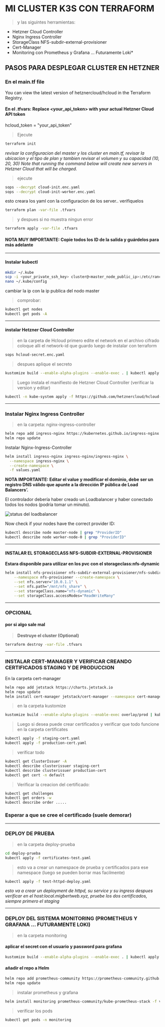 <!--toc:start-->

# MI CLUSTER K3S CON TERRAFORM

> y las siguintes herramientas:

* Hetzner Cloud Controller
* Nginx Ingress Controller
* StorageClass NFS-subdir-external-provisioner
* Cert-Manager
* Monitoring con Prometheus y Grafana ... Futuramente Loki*

## PASOS PARA DESPLEGAR CLUSTER EN HETZNER

### En el main.tf file

You can view the latest version of hetznercloud/hcloud in the Terraform Registry.

#### En el .tfvars: Replace <your_api_token> with your actual Hetzner Cloud API token

hcloud_token = \"your_api_token\"

>Ejecute

```bash
terraform init
```

*revisar la configuracion del master y los cluster en main.tf, revisar la ubicacion y el tipo de plan
y tambien revisar el volumen y su capacidad (10, 20, 30)
Note that running the command below will create new servers in Hetzner Cloud that will be charged.*

>ejecute

```bash
sops --decrypt cloud-init.enc.yaml
sops --decrypt cloud-init-worker.enc.yaml
```

esto creara los yaml con la configuracion de los server.. verifiquelos

```bash
terraform plan -var-file .tfvars
```

>y despues si no muestra ningun error

```bash
terraform apply -var-file .tfvars
```

#### NOTA MUY IMPORTANTE: Copie todos los ID de la salida y guárdelos para más adelante

***

#### Instalar kubectl

```bash
mkdir ~/.kube
scp -i <your_private_ssh_key> cluster@<master_node_public_ip>:/etc/rancher/k3s/k3s.yaml ~/.kube/config
nano ~/.kube/config
```

cambiar la ip con la ip publica del nodo master
>comprobar:

```bash
kubectl get nodes
kubectl get pods -A
```

***

#### instalar Hetzner Cloud Controller

>en la carpeta de Hcloud
> primero edite el network en el archivo cifrado coloque alli el network-id que guardo luego de instalar con terraform

```bash
sops hcloud-secret.enc.yaml
```

> despues aplique el secreto

```bash
kustomize build --enable-alpha-plugins --enable-exec . | kubectl apply -f -
```

> Luego instala el manifiesto de Hetzner Cloud Controller (verificar la version y editar)

```bash
kubectl -n kube-system apply -f https://github.com/hetznercloud/hcloud-cloud-controller-manager/releases/download/v1.23.0/ccm-networks.yaml
```

***

### Instalar Nginx Ingress Controller

>en la carpeta: nginx-ingress-controller

```bash
helm repo add ingress-nginx https://kubernetes.github.io/ingress-nginx
helm repo update
```

Instalar Nginx-Ingress-Controller

```bash
helm install ingress-nginx ingress-nginx/ingress-nginx \
  --namespace ingress-nginx \
  --create-namespace \
  -f values.yaml
```

**NOTA IMPORTANTE: Editar el value y modificar el dominio, debe ser un registro DNS válido que apunte a la dirección IP pública de Load Balancers’.**

El controlador debería haber creado un Loadbalancer y
haber conectado todos los nodos (podría tomar un minuto).

![status del loadbalancer](https://blog.kay.sh/content/images/2022/11/Screenshot-2022-11-28-at-12.38.27.png)
>

Now check if your nodes have the correct provider ID:

```bash
kubectl describe node master-node | grep "ProviderID"
kubectl describe node worker-node-0 | grep "ProviderID"
```

***

#### INSTALAR EL STORAGECLASS NFS-SUBDIR-EXTERNAL-PROVISIONER

**Estara disponible para utilizar en los pvc con el storageclass:nfs-dynamic**

```bash
helm install nfs-provisioner nfs-subdir-external-provisioner/nfs-subdir-external-provisioner \
    --namespace nfs-provisioner --create-namespace \
    --set nfs.server="10.0.1.1" \
    --set nfs.path="/mnt/nfs_share" \
    --set storageClass.name="nfs-dynamic" \
    --set storageClass.accessModes="ReadWriteMany"
```

***

### OPCIONAL

#### por si algo sale mal

>**Destruye el cluster (Optional)**

```bash
terraform destroy -var-file .tfvars
```

***

### INSTALAR CERT-MANAGER Y VERIFICAR CREANDO CERTIFICADOS STAGING Y DE PRODUCCION

En la carpeta cert-manager

```bash
helm repo add jetstack https://charts.jetstack.io
helm repo update
helm install cert-manager jetstack/cert-manager --namespace cert-manager --create-namespace --values=values.yaml --version v1.17.1
```

> en la carpeta kustomize

```bash
kustomize build --enable-alpha-plugins --enable-exec overlay/prod | kubectl apply -f -
```

>Luego si desea puede crear certificados y verificar que todo funcione
en la carpeta certificates

```bash
kubectl apply -f staging-cert.yaml
kubectl apply -f production-cert.yaml
```

> verificar todo

```bash
kubectl get ClusterIssuer -A
kubectl describe clusterissuer staging-cert
kubectl describe clusterissuer production-cert
kubectl get cert -n default
```

> Verificar la creacion del certificado:

```bash
kubectl get challenges
kubectl get orders -w
kubectl describe order .....
```

### Esperar a que se cree el certificado (suele demorar)

***

### DEPLOY DE PRUEBA

> en la carpeta deploy-prueba

```bash
cd deploy-prueba
kubectl apply -f certificates-test.yaml
```

>esto va a crear un namespace de prueba y certificados para ese namespace (luego se pueden borrar mas facilmente)

```bash
kubectl apply -f test-httpd-deploy.yaml
```

*esto va a crear un deployment de httpd, su service y su ingress*
*despues verificar en el host:local.migbertweb.xyz,
 pruebe los dos certificados, siempre primero el staging*

***

### DEPLOY DEL SISTEMA MONITORING (PROMETHEUS Y GRAFANA ... FUTURAMENTE LOKI)

>en la carpeta monitoring

#### aplicar el secret con el usuario y password para grafana

```bash
kustomize build --enable-alpha-plugins --enable-exec . | kubectl apply -f -
```

#### añadir el repo a Helm

```bash
helm repo add prometheus-community https://prometheus-community.github.io/helm-charts
helm repo update
```

>instalar prometheus y grafana

```bash
helm install monitoring prometheus-community/kube-prometheus-stack -f values.yaml -n monitoring --create-namespace
```

>verificar los pods

```bash
kubectl get pods -n monitoring
```
